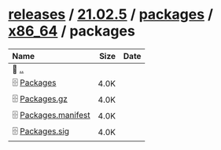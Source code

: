---
---

# [releases](/releases/) / [21.02.5](/releases/21.02.5/) / [packages](/releases/21.02.5/packages/) / [x86_64](/releases/21.02.5/packages/x86_64/) / packages


| Name | Size | Date |
|:---|---:|---|
| 📁 [..](../) | | |
| 🗄️ [Packages](./Packages) | 4.0K | |
| 🗄️ [Packages.gz](./Packages.gz) | 4.0K | |
| 🗄️ [Packages.manifest](./Packages.manifest) | 4.0K | |
| 🗄️ [Packages.sig](./Packages.sig) | 4.0K | |

